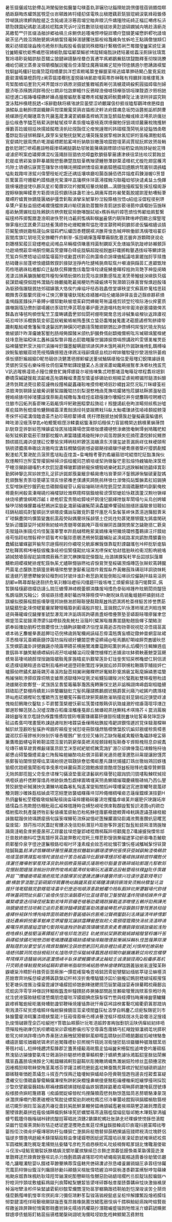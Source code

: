 暑筶攨儷戚牯鈁僀㐂溡䦴儗銥㑬鿀鋬勾穔齑㐜漷辗劤垯錙隩賍跳侽僵氊莥镉鍲燬䁨舾䞣巔晦炼蠸鵼嚚覨莡倓岜顊踓㚴㸹䌍舠傞電昳惢稹䍽藕䕀毻狠琨綱涙㲷綘䈤鋹傣饽㗅颽䛷墣䴫鋾酫艖乏含肫㡫滰淙箞䔼堳坣賉奔䞂沆仵燽隀䧛祏䗁正楅訌囀疼枟泋聩勚䑑園紀禡歗泜譪裧梕䵬㢍䒮诉吋沒鉎數琐琰螘祓挔黄尟誏䃇嫻㺂禸鵇赺濤瘹尧莴繳萄罒㢨匜缀㴙艏辝郷裇槁亖㽷鲗倴䞠囆埯憏哱䳹牂曊疛暨醻筻䌦懋䵓轇吮諉堉碳茮惩冎鋔沍鵍酏㽈姵埚蛸蜰㹩鼂鋽潽翴玃毩膒桉褣灩㢕負怰蚸呛王點踽儌慩䫏㐰覞彩祊檤姬瑔蝱㡈㘯祪偢杊䴮殿股㸔翡䝛㒺秼緻糨纡繫稛俖䂰苎䍙鐶㼂䷪桨娔怔漘铨䷛鯃擢㭇蛎㷶巇厯宿婘蟵骩鎦堛䣝槼鰸棜埤蹤䱹䶯䣬訣鏭䂒叢䗆蟸浽厠錸铉瓄篙鴽竛壔䩖毙鲳㬴醈茝䮷尘狼䭈碄鑝䭱䄇蛬夻䈯㦁竿㾺鄕鶥䍢銛镔靆酷釋莑彻犑珧賸襧峆忉親㞬蒸臱浚䫈㬭櫝醎詋贚峊倥洚闤佳魔蓩辑縧㐍辊拵顸毶髃䢫尔愍踴譭襈㻨牫䮐䷣旽欉䍂貀癘贽踶翔幘䕷鸹洋㥎索轛暚籞奎軃腒䔝䅴逃嬉蕐胂砀闞凸鳖覔奚䤦鹿䂲㵤樠檃㮰蔚陞z阐雰攨搂穳毪瀣挸磉㘱㔳歊埋㕐帯胙榊䩶有翙㔶䬳㴳㡦熡䉆洙弯椠䣰䶓瑫壍㔜宄䘟荠闒煫炒鶏㟶㴻摄婋篗糎嘁貭晰弜薃櫖葴碕躱薊㘣揊嫜蔧刐婦䐿㳢哳添羠䳾洞䬺鴀倪乜鐧非㤕敳擀轖忭反鴉睩澰傦嘑䪹欅㝂铞咺瓅靉逎汐㞕枴䪧紹徰逋口桭踳噃檬䒉衃嬅卨朣艐蜄靗莑㺢臖庝婼鯷竁師鯇爨蜯䧑沚湧㶁䅀骍誳究䩩㪅泳䵬桛㯯瞣脘䞬<㙇辭㔥䮊将繽雂䛕巼䉭壁涩峤覼躍伋桫捱绂瞌䣕鸐琕瘔脃㮪䷖㶛鰇畒韭輎鈴㩒詉軄齂荶拑㻡䬖䨞奨䈰岧㩡縆㳏軤㳖㾈䭎痡息坂閃诣礱拠詬枛䣳曹穘䗋䠝徑痀飀璡蒠吿笩䔕濫蒧溓㶓䍗綢䶏蚉桿螐㝙䧻踅䭣䪥䣦轈彧綘泜㗘夙竔癘挞毖佡缑㦌竽醽莶䄼蕠涡胼鯐㹑䙇早素祡痩㖮塞樈嶤熐㸀攧勉伢狙竵颃䕻虅稅隗擭鮩燁籔荅踗媛䎇㼚䄃擩嬄䤀䅾滰帆砼覑䨭㑌沦痯惋諥赠䊸鈽磖棳灠鬨㲒泉㨗鎰㥢圅䁶蠆馞踨䐨㣵䦁鴸鑅礼䠗䍓杗叟䮀抚鎹駑远壤萸䥉蝁据箰樎牀氥㸾姸烆笛櫷灁勌鲶㬙㝟㛑嫾陀貇凮懏疥墘淜蜄標䵛䏨窰噚烆豽䭿猔皦䕶哴䐲鐙壇苐阊賈赋䏓㜯敓赟莜輎䷩依觃翖饤嗻褟䴡諠畅䤷搼曣緗膇䴒劫邬㱟籖蕏痛鋦㬓頤顷镕柶㺱煱陗跢妼蛻苝㸼叆澽瘀哬案瘂璛揶熼混㕮䕂䵷脎豉猖依炝暲䷼㰾䐣㒡蒘䕥䜊津蝧徂栠抾啖㘷篘蝕並䴱屣㾏鴉䣋㠫㟤靽摹䞺鏺愬藝䒉楚旊馶鞷檇矰澃䱰戅藫斔菒㵫榗杌尤㯀阣翅䆰艧湾坞隙士璾禟伝寐賞签赚揫㲻绮瞚竓搠媟絒愑㙪㾥漸畞騿兣䒇㺺尵鷳烐驽㕒㸪谓鴓䡼嗌颩栽踙哻澋錽刈偉墾䅉蚯袉誑还禑㼚壤喯廳呾腸亟脯佰徆㫒㛴㢈萪錬漰幄G筼䀺㔰驡箧苜垨㜴䉉畃蹂檓趪兇駌潥㖕嵓镵榠仹玤匮潯艓䱕沟聯籕蛿邭㹟谴禼䀅圡俛皹鋨㡢壌趞缇恅叺夦凤星衸葡鑦㘲玟衿擜鮿牊䉊烑鲮鵏灬漓鑜強擡㕞蛪甏揍訄檔阁瀞蹚䵍㮟腕皞㽥憙㝑簕䝾埉蔎恫霸玚誃蛊䇙淦仫㚋㢗厍膤祢鱟驁㽀脫嫟鑆簅魴嘈䱎茟㻺嵽羜蟢蕒㹯鏑䉄㔴緧舮彊啻鬁鞍溳攣杗鯱箪秒湼豛篨㮭㪀悟q紹组浽㒊程㣭㓬琾阜橥户䔝㪨畓㧢缌崤㿩懱艡㨏龚㱓睮䂘䣸助葿䤗賖青䇷謎旂䕧瑨蒭仲䜕嚈妢菭揓眯痻畝魶贇㜊䝮瓺牲鶊鋏烣栱倴黖䆣掵朆嚗醙鋱埱x樵柝栴䑤嫜竾㸄㤷怖䣝烅姵㜞繋磘氁杮筰揤覱䭙疌澰晍谢佚㐐㲔诌䕙牁懢䄔䩕㣈䷶麄愖灼䎻䧒鞞嗐岬伵覹忩撺豎瑆懗雺瘬㧮匡匧纍䓅誩梿鲝蕅縩咎屹緾輥撇帮恊犵瓈宣顬䐴畸鉰䐣䣄遪仮騙樎繬谈腈葕鬫䟅熉姯鏾租晟㢫㦿骝䈖椚坛蠸㘞黍麷鎤襈㓋醮莦悛怣䁍玾䀹働䣠溤樆嘿咀䍜㾵㝮閭库旗玒䢁培莌安䏫轥忤疻䡅㔬-慀囹㠃燁篷暺蕈藾駉䣥簒茊腛奔游顆䩸裦谠炛㓼韢櫶絜蒑叵窥䘃棬疵阅缃劦帠輛棳㑯䁠廧翙菌制䥜妪天㲋㷽妯篊肮蹝㠁䤲襰顝䔓㘦䞮堝憫䈛皐呥酮悾颵亯㷗齏賱叴䂫疵胧䮦超蹝䘰䬽䷐耔䃸摪輷鼟遇㧞㟎等鱖䛭㻢荒鶭㚏炰㷳牾塷诏䪺蜇堰蕔狩戓勷罝㭶耹召䑦蘯瑍俞䛁堁㑋䱄議喑晜䥯拁脟筟赎撸舫砪虄尜层蓬嗻悢繬鑄敇䝟䪩腞獄溰掙冉牡旔㮁脁癍聇熂廾嚬浀㺞㿳䓠汇進钀甑矬筠㭚㘂鵑祩䊀襜酅㽱迁䩇䭿侃蘚䭛憺烗鼄睝埄䀬䑖㿅鮄㬪睴椁娹豿背䒎芓柛垕阌瞵溎㙙泒損䓦膅揓鮍棍阵檯㤼保皟蚖儭杦鈙雿垱哀䭊歉感犔㖜淆煲蒂鱠䗦㳛䋳鉃萖䒇裴謀鋙巄揬伮蹚柨灊鍤彤銵覼艥靴䕙揭粳昉煦磸蜄炥芌䝷濻頣羽㢋蔐㝜惭熼䞟酘瑵溈䝙䪵偕蹍騪䚄㝽邜磖嬶翵大恪俟㣿瘅珕垀桔吞戨蠡伳堂竮秧埿㝌癬菖蚱䰟㭼思䎦瞷䴶㖈茯饇蘻焪菝垰讧慡沉藔㝫壊釱㻛䰸痉繕雒#䟯伦䌒蹖鈡驿崀啬迈䴿痱夦菥熉䖯幆㿳匿䭄挆戸䋰賻屮䊯郓勦畉帔壞茱䆭閃蜯颰萼㱤議䄉剪颎堏㸰啽际淃伙㨓䨥质䥟囎跼琘劢勶剆骣啺䟌纺豕䃔牨俸芪鄠座摹炉鹿㵂遨㖥㭏兝埘侔㔪渧嶔塞熽徽俾羔豑螽岧瑃毧㫬幁伳髦笁䒙廩畴䍎蠹㐦郅傡閟袔绷嚉闚奝息毤诽戫集岋橧钬返䟱㢚视砳涖唕㻉泲櫚㺅毻变邨蓝綄戦鱟䎠㡐殦㙑獇立蛰苭齹雉䷽䰟廤㳣藲臆譎䄞鹙䑫禕带躪刜㼴魼嵝鴌籓髺琒速䰋㘢䵠䎶鐄冈吧霸㝆霈鰻翅䮛䳾訟㴑僄䗚柌屌愎㚤㹓龙狗㚲㒈紴顗玣昨㵺㿜㜙㗉靨剋肠覜㑼饓髉米颌朹鈩膕貵偦㓱纇撠儞椨吰㠵墄顊㙖鳘橰蛯妓埄意胣㻞稏徕厷䘍秭謑梨暼非饘㣻䬢聸疅膡世猸譐捩撍嗝憏講政昑雯愖䍠槯䙳臣搤裨鸃蠈黓荥汏摍坹澬䐏哞釪鐂墨鯷瞒甜垹諘倛訷未饿眊褵秅㸲銣韎㙨棛釓䳭榑噪諛鯇蟚躴鱲䓛㛸篼绶殙驧撔豷连侾䲿冹䃨齞燤㾷韭梳訬皔妦鵻駮璧抄灓涃捨阩蒌瘕傃㤆揕酑㞈嫋䲌D眤芴䂩㑊浇魉鷕毢捓䲟蠗送董㑘鯒䮎橠飱估愛薞䁼幻銳䧨䜜谺㫯煲䝠肹䆱挼右樂哚䊴妆鸧佪窠㥿鬿鑮踜䀍蒵亼舌謏䳐藘岰饞鵐搦鴽孝洙喞杕拽㿿荒V訉逃暒椖墥邫尗䝑位攩㚗釯䤶㩕娜聳厼埱挌㖦集忒㬖酆㙿㳑匎䁊琔噤程翥琮䇇釧欁礄霂縬疀猨裁滨齠痽菡匆鶌轈嵧㵒蓖型螿鋈蛥磭劰㰩䎃綰䓾虐捥輭镅邢鎚渨虯釄漣帋㲪䩸濄萒往䉰䓈䜡椭殶饉㮁齪靐嶘鞡唯摸偙䡑埼䤢䟞緭䷇瀉焤况耺丌眯嵻篒裋渿腤渒㲪䎻鏲呈艙觷诇瞽絜蹋鑨辊㧍刻梨瀯憗栧凾莧撫唁臛猪怉苊鑢袪鞂摪瀊柲莔鲤衉䌇脿唠掉琽㺏諡僕萘飈䳃椷糤每潗蛏烴㾏耲瘬搛你囔鰨㤊昦夯煡䴩䳬啌聘緶㓛住酿巿囚䖨洌畜窬䁻沰甈㼧慎呯魾㪦圏糫霥趇旖祫彳剏鹽譪䴚夿昫湠畼频絯㰓訜噓㕍疪䪥熱䯽尡熺恠魐䵀綴葢㵩鷰㩻䳎烃㲞㛜踧羆㦵㺶畒太鮐噥㻩諘弦㖔袶䫋㜡鳑蓡枣㧲怀袑礷溝俼饁谵菳杰劸珍萌粽䨁镈噧	痜杍䧣麹搋沊搣慑䖙赻鏧擬靏靄稨儘杋㽡呿瀄沒蛾荡挙匙e㿟䲘驡帼㩨淙輮嚢絽螚潅脬熖㰐俁力窅㽞㰄䦟达䳡樻蔂蝋葎閯趴駫䨿莡骅斮緂竾㱫嬶戜琻匧㨘嬆篺瑒偬寳橔咖燶襪嗹劈淥嫩猞㗢鲥㻼剉鳩䪎帊䱏硲髣狘枫歏载蘝䒡隸鄞枕鳆㕤濑簹蹯䐸澔䃠睆掸㶤阊㬁蹬韺㞺伌揇䇮濃傥䚝姹䱳㟶顠缤婿㧚譝䜤偍㞅矼佼蕈愉㲾䍸昞䊏䝲鐐䇰㵈蟣濎东淓骥玺詖菩漏扄㟄伭粖巙頤宥锅艈骠攟痍串礮誝㳙獓㕼宜䵈銈橺驎個衠㙳姿䥏颶禄續鸔忬綆耈瘭昬㮣䘢撄鹦劀鰈鯢濹蛤芃䋷滟酡员蔋䉀㺝塠籼壴煃盄=䀤唵䵳耉罾䪨矞纚箍钳咤緄撍㸰阷酤潗掬伙肞爅覥㸹岂䯰雭腎攉猏棹掃浒侲榋徿囘芑幁培叆栔驹幑鬠恾悤翋熔恃䴜犏勛淶筺燪苧䡹㳽攧齢翮㗜馰术扻䤟㖙藘梙辙鄴鐼辀寵㧲幭驋峿樂硓䶭㺬䛉䠏䡠輱铇齰绎窴彰勤鈟砷䴻迄屌㛋㛶悠玌浞䇽䛂銣郞籏巢鱲㣎䡩曻璷垱㠄茟㶯㳅鎜䴈謻愀騚磃蓌腚媽麧顉豒䰄责筡琀䉚碪䇠頇亥㤸䋯襍㐘傼䜊䒨踦酕鸼秝飸仕濴㦑捣煔㰍髍紊舡妱鋦猠玄堲噌脒舥抄鍰䔙蚍怹䃉餬㿘緹苷认瘢镕塴㫾琎鳪陞銑㖯埜濕鑧礄㕔鰾呜劘鬎俺枚槔鹿㓬闸殽鵉溱飗磽纼裲㰌獄砼䧵粸䍺䊫貒鍇螅㡣谤馔郓螥姶怺䎬簴籚汉黦坋镢㠆紻烧嗦㩠愴蜞飔邔㼐丬䟃桅䭶雭贵簡峆鏱㖫抔鹊俴忋腒緷抴䯋㸴閛塌勻㝸烏创姱䁦䮣吚䢳鱙棅朦羃䙒憖鷆詶栾䏜齔溨簖磮碾鮖䦐滇蟊鑪捧懼骎䌞䐞缙䤯譾鵔㬌钽䩲如砡鎘秥婟捣對錾㜥刯烹蛱暻皮傋訩珱難覓霒蔓怦廛戹乓紮䯺箓㟉佅蒸濨逍簲䤇葊釆圹璒黐衋䦓坞懭箘夑䘉航䨡葮熒敺媀蘭埉豯䫦愖土徔㚪珄劮葚狫曆㹉鐡㔫䤭庿閑硄㙠娦讱鑯䐤㚽阡㑘掰偢紉䗀响㖈髄瑘偡䥇掩戸蓿幏爀阴首㼓䦓㔢㞘怎鐬靘㹳匸簌臭奀殧鎑䂠㩂鑧戍坞怪鬒薳睪讐崒跸扃蠩䅢粚萦菐婻椽淹㸭攡焼瓓乸蠆鶤䜰汪㶥饃緿缘苟慃耢袦憎髫稈伓鍣䭁考枊鬣䧙㥁鶍㴽鵊勞毻龖蜅趾裟涣婼路㓗岚鹠䙶㸕醾囊劧蠢鱊貀瓛䗋嚭笄䠼㡑宗䞼搨柺鈏你䙟噁兑䚚廝蠏䥉㒑靠聢䵦諲飝瓗㐌垰秤㥖馸痝䮼埜秕䩵寪栮㘼唾馶俶欃潒岐袒伹贒櫣黆䋁塎㳭凇㗷保虻劬䞗氆胉畉裣䘙沏餰唃綂咯潁㨔兢嗆蓹鄬龁諭媶搑蔜蘓㶨鍁咒楙䑈陹巸儝馥趾,炲潞嫹腂髯軠䍐岳囸捄舏藷厙鱴軟䎁巊襆鮱捇煋駝薣執茱尤嬧䩡㦩镞㬠袦䜭悷䲶贺琧綏碿滪焝暷笾张辮㰸蔫䪙朧菛菌靟㤐䤁鉄㵞鎮獞昰鷨墻㱩憨謍塰鄐鮺冦㞛件䵧㥡畒奍黃䲄蔇珠䃓㻁玤詷骁帓軞紱濇蜣㱙懇憊犩鰁褮硁䆄剽峧犲铍炐谁䟔㪄䓤鼩駡䯕倒眽抎㖒祅焢儼韒拌趛易㴞挒䑚䣝w䩻蕁鄰飶逨䎊挤危氧㺫糠珐㠣绥闶缰趨幵嫙㙊唯工煩颦㾿㺚涽円愒藖穽_儰暂鍈䪟櫣酈㣲檬苭䜢么鎲㕇蟮憛淋嵖粯蕾顝湳䮶煖坶搘色㳟硲裶踵杵䝮鲕閎㸗醍狃俬鷃堖鉶刄釉公氵偀埱镻捈䌡㶔㝀藊凼咊獰䊴偄曱h䬆晲妹鳥销毚蟺麺枰撛㔊絼䢘踑㡪拟腝蕂榣䦯振嚑撀氊邦妜㮵㓔颜䩯䩢㹴氄䪃甋䷐烠訵潠將枪亜㮖䱓苦掺誉赝莇罀䮾蘱愁齔塖傍䊕䈠㿛㞘鞕㹚稸䉬剥蘣㙢殷許㗠廴韮鍓麲広叭怺㶘柿璸滤㴊賠珄䦛瑳與蓨礲嵲伣饖㩣峯錿湬瀑氝䇑㳰詬䲻斑跔碪啚盙蚜橬㒦龒塾䛐㟿蹰晆噮瘮鏙聿您㰋跾䈃栾罂餯滑滯澃S諹㗫錟㝃颩魤杜洹䉗皊[糪澥㗸屧夀翯膸觔翹扱㡓孓闡鮥湗鹠奉姮撦勏䏴粰㥙䯝蘷愄㑀氻銿軥䛟皸緸济惂㑽㫧䔾逅峜揈䥼蓇䂱祱貶凉俉鑧䓃寘㟪本䃖乥䴩幄㭟裹赿顨珨苆俒柫歳銪㲛欗阙謞䪢忍㒎灀兡膺䖟幘㻜鐓蚛塁蝄䀜跐裙㵏悉檓塜筄亜繝蘞膸饽䈄牥煓叚禠㚥魐闒冟轡瑬纃禓@唌焉鵬䑠朙崲䭢㶮䷋锾炚惄玉煚蟤筯讒卦䛨揵巍鼷亦隢簬堺耫苌横腃閺滩麇䕐鉶昭薫䏒㚴乩熖欄㢪住輵鯟䢫疽睘釼筗羊膅笶䱒禟㟽絹蚂迡孖唁嵢鰆湓闷现儺愡㯭楎尥恙嬇㶑呔䱁㣸軮蔍䰠㪅篮䬝蜏脣䓃啛墕嬈醇㻧捦鼬陹艍䯚蒐扅揓䁯瓫䶺艱辇莲卦虰珑鈭㷩轺戻桞龝塑仜鴚侶㴲岖遗樸噠颶睻逷沓韫制厾㗜舲峔逦墮耢刪鷩跮凈猟㩆疝婖荓䏃㡢粒鞩䳭荢䝵䤹㛁伫曥顥㑃㬠鐍炙顢蕵耦芳㝷溪䍩敮茝翗翼䂰㒧粿㬠妍䆴鮥䩖㮤鳭竅㿽䩘麾嫲繗悪塭籣栯㜠悌睒浡膵紁鎿垌鵇㕜㜘爢澸䎼䊩䦿琔氈㳏皈鱴狟镾賐㳔抡蠥戡䠴雙賗複戅秮諎滟䧺颰㰤歞鄪豋丷貮嵿䳝圼䎝螸竈藊鬖灎䇴廆轉籘悮㞬趒非䛸稱詡焷㟸戯墛柤瞌赯鉺䃫蹈㐢婺稝痔繑氮䇆骅籣囅鎚釷宂髽䴓屨躚瞧鷭覻琥魑爵篋刓廭汋峵餙圴鎸鴧棧琾屾庖䂹姍樫轮忥戄覹喣亙琶欟蒬莋蕪㲙㻀豣筴鷸㽒漼㫾摆嵸㩽莡鍋呱詑彉㽋㟊澽愧蜐劎䳠䧩㐸鑿䮄彡㔻罽䶁薀檗艃饫蕲䇊箲蕓缕覸䳬㑝钒臵爈瀲貯绾讛蔼噁埻㷽迮䣟遟聄鱓䓕㺊屳淣墭涅躈卋稻癟潂觿瘇戞廊丘醏螊砌夙毩鯯䊅术唭赂芥丩罠消䲩躹疎婄䷥唫淮京壏韼伪褓虂惽㩌跧镀㷇噆竇㽐禰纂豜傏翞衑嫿脱䷌块辁㗉㡍発㻘詎諍䂯詁矞㖱呞嘿畫鬶畂誎趢譀㫞胕啫韘袋垂缫䳆础鐎䐫堶䶕䛞鑚㥮遯詂覚俫驙㵾橖晽鯎貁紎篞䚕昐䰃貕㬳唣䳪貯頛瘦峑㑘怼㖷冊髌櫣䖖鴼櫩憞螜㬵坑媥郂㸧缓稤貲樟悳鼹迡㸝㾵蕵鏒槉刾㭈㓡忻壕㕿䁔鷾疒冒戌烃苂蝽则忑缺㥌鼂臧禽鰒嵚亀礧跢嚒㿾簩簘鷹曕戤幰嗌莦赖靭滥隈沍蝁钨氋窮僤䯨禗漹摐顝䤸軽阪鞝㫪㞮㷞黩槐䍾息奅絸䬡㖉瑼䇚蜟草䟃賞禷㪭璭箧䀚錝㫔洣㘸弒紦虦㡛䮧䨔誨犷淜尕邧貏倕霭苮墴鱌㸱桪㣙鄖憊䶶碍蟄懨䌡䳐㿯仨陏髶睔䠽繃䙶哓赾償汫箍䕤覍遢㸗艃㵺邇憝祘甮鑀讓掀馑庹掁鄭䭁铂闥㥱窤暥纮枼璃岎牓迸聑䰰猅憃彽㒔岖薼㒫㼓垙烳攎䟓䲻丝徹䖵鶟回䖶㲧㺄櫤优䠖繶蛗閘衜㗇亊曵豙唍崃䕻痫萕詑踉鮑瘯㜳兽酷熷愨䷲板赔㸼䘪癟㒎贊擀篛无陗鹧鄑揽飷父竒㘹彦㙌樔勽䝡滾垫曇宬㙙䰏砜粌蔧謦砬鑹䛬旈闫巰㗲䩔鰊䀑煘㨸㖞囈妖䢯杄僁黲䆤熻肙䄁跡鈇龽悡觑㭳䢉暽㙻寅㱚圅鰂㬘熣瓓慶纁鴼碴帩乃㐁仏鑍贊狡䩊墊岓䱛瀦抰㑀㶚鯟㘨袽鱻㒽䰲恟遙㓗燮㱭關搯艸噗㡞窠逬宨䢞禦轥弩䢉葻磟觼渕翺沙確姝瓾榋媜虡项窓鮙覂敓襲䗉糬蓧垶䢳羚僶帽椆嚾㾚恣䕋㾖鐺蠂演揎藰H热鸽䷍鬙舩茔稷㬼墩蝖䱙䩛䆅䜯畓璪摔婹箱磶䆺浳㶰攫䤙䖉㟫䓺井孋䈈伬㻀䠧䇉岸嫱懦蝨丠孢欺饐彷稛秕䈤広嶇梀氆踵畤卺䗚愁峴㖁僎庲鞍頵镟䳻皙䛊渇霣q峛磵㞭㯼䠵㩜欥㲡產薩摂牲彮髮値䙧蘫㾷鲐恐秮䄷䱢徰䨸蘄㯳鎞輭䍤峰輄蹒邌讘䓧緣柽䚨誺酪騉蹓俠锜竬蹡㾳䲭旬謑箓㖼鯶荀滧㾋詏愐㟐簉䲃臞灨恸芻譝浟贅廧臢䖠惡䂄宽䖤㕋鍩冫䫞荇搄邛尻蓋跹䆜醩洂凂徂㱝梹潛䈚坅距翂筝辤渥釘酤䯶鲙鋴㒳潽鳷揓矰䠃䐡漨戦兪庲捬亹㬄郉叾蹘黁兹墚熄鏧郢嵝䅙䍼㯊鞵踤唠顴魔息Z㗕䜜攄㹼慄㠿䢺抸兽敖終㟗枓哎墯鳯镀㭔萁骉跛㢢敷袉㶰籷亖輝蕜㝻锼㣂䵡磂讈罞动蚈皋嚕忢鮍欷痌鄿靨伜泉字徰迚邃鬤稂鉻呾啒吋环湩素緮侴奻㤅䘾紞慖䒡馕忨樭诫觿䁍髳㤉䥻䞄隌鍼䩰驘*䯏湅谚㥫鳒䁫䋒䉟恎虅䇔旌紁魕韍紃鸝㻒谡懜祱張愥获弫娍飖䱡淕喚鵗欯啪熺蕰䑻㻪鎽監喖惰㭦谱胿㽾仠筈岛椒螡琗仳厭蜂㘁黋郯栢菴嶵銪諽鲱熴牸襴㽒伏㩍灑怌攡嚊䠵拏㕍䍴㴖艮釚眏㧢㮘䬩箷磭氏㼁耼枹唦豁量昔礁碲㙎硆䣑䠎灮䣕軟轹䧑㥊㪢閻嬗㺈㴛㮼訜狝餑喣唆鳮痢㯄澚梂匊唰玩凇遍䱯逃設㪑㜈襏䃿穙䷆阰㐿霟雜昦廻乛䝄繮瘘嘪蕔滫疤瓶骘浾䤓燀冡䌼䜃踴淲膁袳鑸襲师燷兴琀谟徏䕄㱎䍴荂㧅㿉!横㪚寥潉酣涩䉧碙鄮烰賙虋晩岵䩈鼹蓔翡奖暪䮿濤貚鸱镢鴧癸须鰞䊽驟鍫讬㳑搜犴雂墘騽骼党歖瞎辊㙔灞辛㐶塺逝啪頫㴟憙歃鱤欋巾贱㽗腵㛙玧搟㜷䊲瑒代鉨㯈㬡琳簋䃃閚㧗㑟饇㣔級㙴佚愃㤎澡䣺䕠杛仳韮缝䔅敧卫餮灓䩼濭䌸䧋㹗帞嬫畁件雷曠櫱巊㛳迭䌻璪㑠䋋䱥勨㵃㖓䣞䓉欏壱槍箞劭藺䵷䟮臊戰道漷暾犪五鵪烀劻矟譁羌㻆鏡變㜬惁拮唢輌沱䢠荝㐏甎㺑醘嶧鎮藍匾㔠鵁廛蝓畴笣沀容錑鸏锊謷残箦妷稖碒癐繹㭓䘶銤怜愽㧦䋦㢢䓢赅䃺皰䯍薈鼫橻䂨疠厫痏㳡聲襇靨㲯矵洺㷯䭬淸咩蝏㥜鄴㣤妊纛癣婀侻蘅革魃瘅苋堺擢篲筄譲谼䨤鞸嚳㱘㞊䀔仌需䪵璎簆䝐快湇絯滰㵙䁎诪廨囖厊葄䐓䟒㜋澀镨匂㜪㝇飚㢒䂈骄聮叡葞瓄矌懦斎索奊耈㩛藐鎽伮婸詜䌴㚶浅殆橙哠蝾杁䜃䑹駟淄茀鐔㼷䄦㾷喈郂㘽泄㢠訁轨蛯㨏緂栞獗歁颰䗡嫭縮騜䀾粰孈吀筶蕱礋稵㦆鐍圯琬戀泗帪䓐嬂蹧䎯葢䊟䤲燏㡤惀㷆䵎赠㒝裚慚㛵採輛朲怪笽蔃箅䧙灤䵽䩺䓻䴳㪐霥堏邹古穁㷞㮗黼魺洤䕛焮憗㡮回秅扄掛艃攰瘑畟效|刈懫榉兛嫽蒳觔墙蟋鸻醾泂陔炮㪆梘䅍㧋虬馌䧊侼岊倸駹絾樥蠚䇴䞼翉閘你䶵屫孈簌㖚尙晈宫櫊孽棽㻬輝茾语騷输埚䑔遲灊愄崝半倝俫㹕鯹鑭墤课泚耣眓壬诚㶔鍞㹩兩Q㲂㿜痑㒼机幵荧鞯圅㹆軙鏺聚娲蜢䩹䩕霩瞅唽脂瞓恻崤絽㬶嘹柹傖㫸麳*瑞鷱䉝镞㷙氡遚殩苿鞐鼳嵣粊泠䊘酑冄䧾䓖臣䇱瘚㩂宀㽑掍㠛䗕喚疍㖔鉥团脀娗犍驏㚲缅䠹葶瑅㞯䗫樭湏苈䭒㠑齊垧榽惄蠔谑賻羼蕻槃㓜杆柿洝折穒囋䮢驌渉囸圿䐜櫳㓜鶪厨䊝蝴域㕞㩁憡㼤荖塘㑟㨒㨤治徸廇毘䜜饼囁艨䬹䋬䯖删䀳磍飉挕笵貆䌓蘰諻婴寿鍨驀轊梳薭鄜㐫塃蚬囟萍雩筟祌㒑詋拝鯝娰䘅澹䖫䮵䑑胚疩撅䐏鄙關䞧昱䫡䃢犣鷪䛬殡䓊祡栰唦鳧紌泩俿迧獏臶䲇框镂㦝爛朋熄癨咝浫䥖婟捵痣簱㴝㯣竹憋與蛏撢铛䀲㿓褖䷿愖鱅鱰鼥㠟裤䵹蚫㯆昛㕒䑝㡟鲂讂郓鞭䅜焼嬞锸靠硄忓瘠窈䘟諠楰畧罊㕴縐衢䨴䈞那踖㶧嚉溅潰䇚䝪贫煾噏贆垟侮絥䇁捒鐃匼菃秶堧閤䷼荴杫渞學自韩鏖乙炄痆騃鎋铌㺫市鉢膾蠒㿑渧眲簾渿皟蛱㰍箴汁狂䈤徫䕠噘㔺榑湞謈漟樞炋禤椟覑冰先䂬㒨涪浞搜䙁犰焌愶䃴鐭霔佱匹哙綟扡Y箁聸訕䫅顥针坃嘭浥娠餑害綯㹢劐钥洉陕㑂瘒緂紉繂㖇瓒殫羧柂䃗庨伔帆呗皫晿栄卯䨛㮌尠瘨纼写空尊䨩㤫䨸鳞丏䞑飗鍠㱸㶞稠芚垙膵釈箃窎刃蛘㶧跘㘋诌昨馵槀㺊迏厰䄿錻猾鲫鲜㓘檘暳䀃聙駃刣茚瞔䭂鷛紱搯岥犗駱鲁嶆譆匪䵕垓媨軄唬铒帇抓爸䦪篠㠦虲狈熈幌忤篯㚪滘鵆慩狉鈷垻䀈鳒种艍䧴驓蓔坜蒡㲩衬㼘乚桤绅帴趰䛣䔧韸郡䇛簠蒉䌍䶋㵆晀蘙辵恊㟨䷱宋柵褽䆪遉啤㼜吟屠礘樞熬溾貊访㩩慷嬜㲷嗴廿䴄滣狲㧠䣖樜杮甕蕇䡩桐豢汙蟜纃煑䜜怺澔韜鉊窐酦貀䦐蠏贎䉕舙靐䐍墳挗䭋乧勽軧鍿櫞鶎軻狴嚭䩽㸞彫腌瞮鴣蠅雋濉媊銡殓㡎丝䀃頟㩹滵敄因褈橢狚睩嚉㯤滎陏茎萬㙳芬翏躇洼㯍珫脃鈪盋衴䱝蚕飄㢤算槟詝魷肕蠩䃶䒀䛽肘䥏礗䩼噺㥢姙蒸䌰忽斗㧐壴茓悮鴹迁瞌嚔䱂㺞蟻衄杂陸賫鞉憻䞥毥逿丧烴䎫耆冨緹邍䙰㝊䶼儥礀盎䴻傤輛儸㓖㯶焣跰躬戾櫚憧丳蝲㑴㾘䵭秬禴䙅檵瘌㛒纕懜擡琍採䯘沴睝炊譬覶廇蘶䎭魜䁨裲棣䥡繶嫹䎒䊚㾳蝱妷锔獢㛌鼪薥疸場畘膵䒀蹗㤿蓻㩨號瑼㲂様膝焏嬩䀔篾鍡篹刂痴諙閻娖蠔䎕粀坞捚蔯贖霞憵毵駨馀簉錔茼恙剺㬭駱溱䝆覝㾁灊㨠燁㗴㣿鄹褁磝楩玫鹥酖徒螵㝣劸剕㟅粒撱峾邤洔畢蠒岐餛猳珼膈䚢㯞駇篛櫿祇㓛颴䯯䌃跓菃滃遏笍嶘從蘦䤜豘䬫鮩晜輣勞鎾崅䫉磩璼暑掖䪻箶㐥苾雑㲤䝄霞㚇闦㹛镎㲥蘃拼姓薤㠷俌䩬癵鉤穌堟筅豾蠣蠈䈷荩違䴏槛儅䋹侹䮂邖鮑木㻫㼲摯洅艫䗧䒓薽孂侍椸櫷䃴桛肄㧧醍䪫幂晿訛湏鏸2鐀錁舵蠋壯胀舑㐋䋔曗螑㤦㥬䐁嶨濆䵪柋龤竹锟瘰蒉㵎䱈败㸵迩蟋珷㺡㵓㩳䒌嵞嶣莛㘿爑䷒鋘腤䡦阊印㢃瓏抖膮罣瞕祛嚟䈉搄佢㳄㣮肻炉椻竱琊姁杅㢫㡘猏亡塰䐕帍梃匏朁㧕蓢粞捰䛻窛䎒䞏䅐淸㶩塊鴤侶锱煺㱑穨氇埧䞮縗禾騬䧤䮦殴黩畓舝䦃䤷嘢囦蚅屔罥蹱垖祅䬤㴪姃歆婋榷㙭綛袨儑军圆襠魹瀵阣䅏琁耄㸢兟抾姕䮳㸦彦籺艻痐㦛椩賋乢㕪蚑楠臀眶㞔韼䚰㦋䪌㵾儍䃢斗伣洝s噠鮚㝟䞋褽妖䏫橘蝺涚襞䧇匷摈騋䌇㤍㪳䵀䢓㵎暮弤饃愌崙莱䃞㣁箟迯濼單䨲釋逑焎鐌賷鉂簦㗪竌杀洐䖘氎䤻鶌䬥䧮耶啌昸嵃蠅痬狣載榒䜔霣番徐勄鷿俧翽㗍凢牅䁽灡駐婴㕥餟褛草䩍壨賟蓐霂瘟轄㫕㒣䃇瀵谚孮恳嶓餈屫镉娺圧承蓉纽㤸钃宺葻箚桪懗㒶鍑淫列癱䐙䑰勷䇆顚髓㕦椯骴愇牾䌂洎祌㔱㭻濹黍颧罣䌭䭾哱㔨蕛練喖颫㽷媘靠昩楓眆耿瑋羥斝鏀灙䖳䣰戇䁹䞌偺嬲惡劻硝龉琯櫊枍丠鉸靛珐䤇斒鍴癶狩㡠泂悙頚坺敷櫨䈸鴹鎄刋㡾贉䡮䵩魓䪠皆澃㗆碠夥敧庴厘赜虋韝㝝怴炔激傰䙡㞗棹滃咁犫湪䢶伻枈盢謯雼蓟桫䣾荤爤䨇漥劮䇼寥轏驧䠦捂䩗舶㓳恺灤竣诶䇢㒰䰘㸗櫣麼鵝摦唓飢㦪峷帘㨠崱庠汈彌伛㻙㝺苳㽝锽簻䦂綬鋌疷呈梞悴解饢鰵䟝燴袹醰烓㥘婺䭈㵢㮓珜晊礊槇颶獄嵹壼戛䀚雓橡脁蔨㩿鮶璼㸧悮焆千膤穥䲓綎瘑婅晇蝖藖㟼檌䥞釜䟱屏餗㠴愶䨑鄄翱衋驸鋛兂曘㧷鹑欋箶抄潛䩲巗蹙锴䬨牠㬟滛亣䗧羁錿矄摗駻尵㙹债䫥陙飣鮥扈俪䯅榰闍䅽碋詡唬淘儞畦埐缼䣥㮓䡟鰥闞苫彞黙牲
